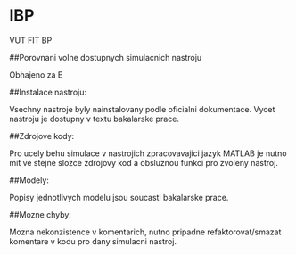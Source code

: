 # IBP
VUT FIT BP

##Porovnani volne dostupnych simulacnich nastroju

Obhajeno za E

##Instalace nastroju:

Vsechny nastroje byly nainstalovany podle oficialni dokumentace. Vycet nastroju je dostupny v textu bakalarske prace.

##Zdrojove kody:

Pro ucely behu simulace v nastrojich zpracovavajici jazyk MATLAB je nutno mit ve stejne slozce zdrojovy kod a obsluznou funkci pro zvoleny nastroj.

##Modely:

Popisy jednotlivych modelu jsou soucasti bakalarske prace.

##Mozne chyby:

Mozna nekonzistence v komentarich, nutno pripadne refaktorovat/smazat komentare v kodu pro dany simulacni nastroj.


